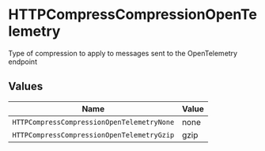 # HTTPCompressCompressionOpenTelemetry

Type of compression to apply to messages sent to the OpenTelemetry endpoint


## Values

| Name                                       | Value                                      |
| ------------------------------------------ | ------------------------------------------ |
| `HTTPCompressCompressionOpenTelemetryNone` | none                                       |
| `HTTPCompressCompressionOpenTelemetryGzip` | gzip                                       |